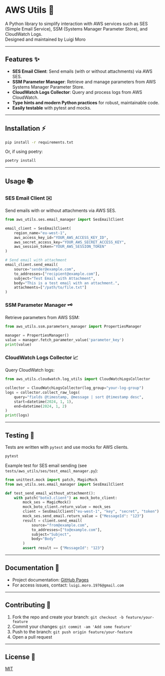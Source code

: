 # AWS Utils 🚀


A Python library to simplify interaction with AWS services such as SES (Simple Email Service), SSM (Systems Manager Parameter Store), and CloudWatch Logs.  
Designed and maintained by Luigi Moro

---

## Features ✨

- **SES Email Client**: Send emails (with or without attachments) via AWS SES.
- **SSM Parameter Manager**: Retrieve and manage parameters from AWS Systems Manager Parameter Store.
- **CloudWatch Logs Collector**: Query and process logs from AWS CloudWatch.
- **Type hints and modern Python practices** for robust, maintainable code.
- **Easily testable** with pytest and mocks.

---

## Installation ⚡

```bash
pip install -r requirements.txt
```

Or, if using poetry:

```bash
poetry install
```

---

## Usage 📚

### SES Email Client ✉️

Send emails with or without attachments via AWS SES.

```python
from aws_utils.ses.email_manager import SesEmailClient

email_client = SesEmailClient(
    region_name="eu-west-1",
    aws_access_key_id="YOUR_AWS_ACCESS_KEY_ID",
    aws_secret_access_key="YOUR_AWS_SECRET_ACCESS_KEY",
    aws_session_token="YOUR_AWS_SESSION_TOKEN"
)

# Send email with attachment
email_client.send_email(
    source="sender@example.com",
    to_addresses=["recipient@example.com"],
    subject="Test Email with Attachment",
    body="This is a test email with an attachment.",
    attachments=["/path/to/file.txt"]
)
```

### SSM Parameter Manager 🗝️

Retrieve parameters from AWS SSM:

```python
from aws_utils.ssm.parameters_manager import PropertiesManager

manager = PropertiesManager()
value = manager.fetch_parameter_value('parameter_key')
print(value)
```

### CloudWatch Logs Collector 📈

Query CloudWatch logs:

```python
from aws_utils.cloudwatch.log_utils import CloudWatchLogsCollector

collector = CloudWatchLogsCollector(log_group="your-log-group")
logs = collector.collect_raw_logs(
    query="fields @timestamp, @message | sort @timestamp desc",
    start=datetime(2024, 1, 1),
    end=datetime(2024, 1, 2)
)
print(logs)
```

---

## Testing 🧪

Tests are written with `pytest` and use mocks for AWS clients.

```bash
pytest
```

Example test for SES email sending (see `tests/aws_utils/ses/test_email_manager.py`):

```python
from unittest.mock import patch, MagicMock
from aws_utils.ses.email_manager import SesEmailClient

def test_send_email_without_attachment():
    with patch("boto3.client") as mock_boto_client:
        mock_ses = MagicMock()
        mock_boto_client.return_value = mock_ses
        client = SesEmailClient("eu-west-1", "key", "secret", "token")
        mock_ses.send_email.return_value = {"MessageId": "123"}
        result = client.send_email(
            source="from@example.com",
            to_addresses=["to@example.com"],
            subject="Subject",
            body="Body"
        )
        assert result == {"MessageId": "123"}
```

---

## Documentation 📖

- Project documentation: [GitHub Pages](https://miniature-couscous-63zmnwr.pages.github.io)
- For access issues, contact: `luigi.moro.1976@gmail.com`

---

## Contributing 🤝

1. Fork the repo and create your branch: `git checkout -b feature/your-feature`
2. Commit your changes: `git commit -am 'Add some feature'`
3. Push to the branch: `git push origin feature/your-feature`
4. Open a pull request

---

## License 📄

[MIT](LICENSE)